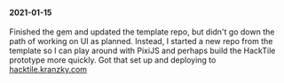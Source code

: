 #### 2021-01-15

Finished the gem and updated the template repo, but didn't go down the path of working on UI as planned. Instead, I started a new repo from the template so I can play around with PixiJS and perhaps build the HackTile prototype more quickly. Got that set up and deploying to [hacktile.kranzky.com](https://hacktile.kranzky.com)